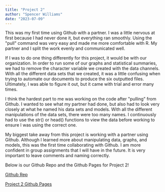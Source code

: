```yaml
---
title: "Project 2"
author: "Spencer Williams"
date: "2023-07-09"
---
```


This was my first time using Github with a partner. I was a little nervous at first because I had never done it, but everything ran smoothly. Using the "pull" command was very easy and made me more comfortable with R. My partner and I split the work evenly and communicated well.

If I was to do one thing differently for this project, it would be with our organization. In order to run some of our graphs and statistical summaries, we had to remove the character variable we created with the data channels. With all the different data sets that we created, it was a little confusing when trying to automate our documents to produce the six outputted files. Ultimately, I was able to figure it out, but it came with trial and error many times.

I think the hardest part to me was working on the code after "pulling" from Github. I wanted to see what my partner had done, but also had to look very closely at what he named his data sets and models. With all the different manipulations of the data sets, there were too many names. I continuously had to use the str() or head() functions to view the data before working to ensure I was using the correct one.

My biggest take away from this project is working with a partner using Github. Although I learned more about manipulating data, graphs, and models, this was the first time collaborating with Github. I am more confident in group assignments that I will have in the future. It is very important to leave comments and naming correctly.

Below is our Github Repo and the Github Pages for Project 2!

[Github Rep](https://github.com/sjwilli6/ST558Project2)

[Project 2 Github Pages](https://sjwilli6.github.io/ST558Project2/)

